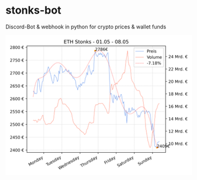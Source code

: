 # stonks-bot

Discord-Bot & webhook in python for crypto prices & wallet funds 

![thumbnail](thumbnail.png)
